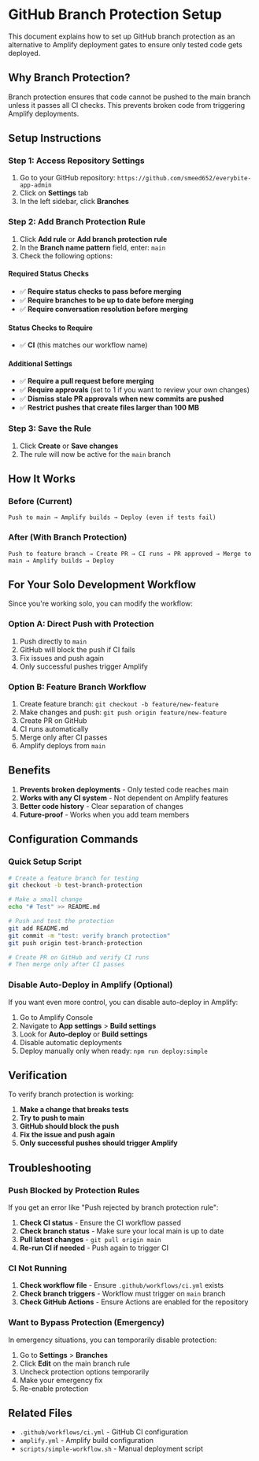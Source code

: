 # GitHub Branch Protection Setup

This document explains how to set up GitHub branch protection as an alternative to Amplify deployment gates to ensure only tested code gets deployed.

## Why Branch Protection?

Branch protection ensures that code cannot be pushed to the main branch unless it passes all CI checks. This prevents broken code from triggering Amplify deployments.

## Setup Instructions

### Step 1: Access Repository Settings

1. Go to your GitHub repository: `https://github.com/smeed652/everybite-app-admin`
2. Click on **Settings** tab
3. In the left sidebar, click **Branches**

### Step 2: Add Branch Protection Rule

1. Click **Add rule** or **Add branch protection rule**
2. In the **Branch name pattern** field, enter: `main`
3. Check the following options:

#### Required Status Checks

- ✅ **Require status checks to pass before merging**
- ✅ **Require branches to be up to date before merging**
- ✅ **Require conversation resolution before merging**

#### Status Checks to Require

- ✅ **CI** (this matches our workflow name)

#### Additional Settings

- ✅ **Require a pull request before merging**
- ✅ **Require approvals** (set to 1 if you want to review your own changes)
- ✅ **Dismiss stale PR approvals when new commits are pushed**
- ✅ **Restrict pushes that create files larger than 100 MB**

### Step 3: Save the Rule

1. Click **Create** or **Save changes**
2. The rule will now be active for the `main` branch

## How It Works

### Before (Current)

```
Push to main → Amplify builds → Deploy (even if tests fail)
```

### After (With Branch Protection)

```
Push to feature branch → Create PR → CI runs → PR approved → Merge to main → Amplify builds → Deploy
```

## For Your Solo Development Workflow

Since you're working solo, you can modify the workflow:

### Option A: Direct Push with Protection

1. Push directly to `main`
2. GitHub will block the push if CI fails
3. Fix issues and push again
4. Only successful pushes trigger Amplify

### Option B: Feature Branch Workflow

1. Create feature branch: `git checkout -b feature/new-feature`
2. Make changes and push: `git push origin feature/new-feature`
3. Create PR on GitHub
4. CI runs automatically
5. Merge only after CI passes
6. Amplify deploys from `main`

## Benefits

1. **Prevents broken deployments** - Only tested code reaches main
2. **Works with any CI system** - Not dependent on Amplify features
3. **Better code history** - Clear separation of changes
4. **Future-proof** - Works when you add team members

## Configuration Commands

### Quick Setup Script

```bash
# Create a feature branch for testing
git checkout -b test-branch-protection

# Make a small change
echo "# Test" >> README.md

# Push and test the protection
git add README.md
git commit -m "test: verify branch protection"
git push origin test-branch-protection

# Create PR on GitHub and verify CI runs
# Then merge only after CI passes
```

### Disable Auto-Deploy in Amplify (Optional)

If you want even more control, you can disable auto-deploy in Amplify:

1. Go to Amplify Console
2. Navigate to **App settings** > **Build settings**
3. Look for **Auto-deploy** or **Build settings**
4. Disable automatic deployments
5. Deploy manually only when ready: `npm run deploy:simple`

## Verification

To verify branch protection is working:

1. **Make a change that breaks tests**
2. **Try to push to main**
3. **GitHub should block the push**
4. **Fix the issue and push again**
5. **Only successful pushes should trigger Amplify**

## Troubleshooting

### Push Blocked by Protection Rules

If you get an error like "Push rejected by branch protection rule":

1. **Check CI status** - Ensure the CI workflow passed
2. **Check branch status** - Make sure your local main is up to date
3. **Pull latest changes** - `git pull origin main`
4. **Re-run CI if needed** - Push again to trigger CI

### CI Not Running

1. **Check workflow file** - Ensure `.github/workflows/ci.yml` exists
2. **Check branch triggers** - Workflow must trigger on `main` branch
3. **Check GitHub Actions** - Ensure Actions are enabled for the repository

### Want to Bypass Protection (Emergency)

In emergency situations, you can temporarily disable protection:

1. Go to **Settings** > **Branches**
2. Click **Edit** on the main branch rule
3. Uncheck protection options temporarily
4. Make your emergency fix
5. Re-enable protection

## Related Files

- `.github/workflows/ci.yml` - GitHub CI configuration
- `amplify.yml` - Amplify build configuration
- `scripts/simple-workflow.sh` - Manual deployment script

